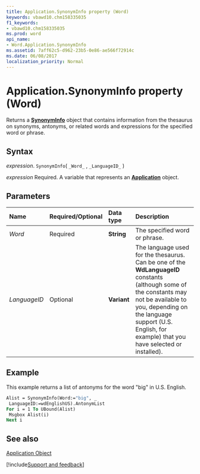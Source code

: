 ```yaml
---
title: Application.SynonymInfo property (Word)
keywords: vbawd10.chm158335035
f1_keywords:
- vbawd10.chm158335035
ms.prod: word
api_name:
- Word.Application.SynonymInfo
ms.assetid: 7aff62c5-d962-23b5-0e86-ae566f72914c
ms.date: 06/08/2017
localization_priority: Normal
---
```



# Application.SynonymInfo property (Word)

Returns a  **[SynonymInfo](Word.SynonymInfo.md)** object that contains information from the thesaurus on synonyms, antonyms, or related words and expressions for the specified word or phrase.


## Syntax

_expression_. `SynonymInfo`( `_Word_` , `_LanguageID_` )

_expression_ Required. A variable that represents an **[Application](Word.Application.md)** object. 


## Parameters



|Name|Required/Optional|Data type|Description|
|:-----|:-----|:-----|:-----|
| _Word_|Required| **String**|The specified word or phrase.|
| _LanguageID_|Optional| **Variant**|The language used for the thesaurus. Can be one of the  **WdLanguageID** constants (although some of the constants may not be available to you, depending on the language support (U.S. English, for example) that you have selected or installed).|

## Example

This example returns a list of antonyms for the word "big" in U.S. English.


```vb
Alist = SynonymInfo(Word:="big", _ 
 LanguageID:=wdEnglishUS).AntonymList 
For i = 1 To UBound(Alist) 
 Msgbox Alist(i) 
Next i
```


## See also


[Application Object](Word.Application.md)

[!include[Support and feedback](~/includes/feedback-boilerplate.md)]